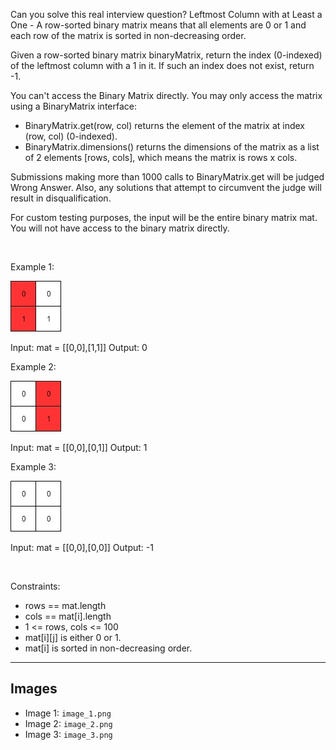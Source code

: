 Can you solve this real interview question? Leftmost Column with at Least a One - A row-sorted binary matrix means that all elements are 0 or 1 and each row of the matrix is sorted in non-decreasing order.

Given a row-sorted binary matrix binaryMatrix, return the index (0-indexed) of the leftmost column with a 1 in it. If such an index does not exist, return -1.

You can't access the Binary Matrix directly. You may only access the matrix using a BinaryMatrix interface:

 * BinaryMatrix.get(row, col) returns the element of the matrix at index (row, col) (0-indexed).
 * BinaryMatrix.dimensions() returns the dimensions of the matrix as a list of 2 elements [rows, cols], which means the matrix is rows x cols.

Submissions making more than 1000 calls to BinaryMatrix.get will be judged Wrong Answer. Also, any solutions that attempt to circumvent the judge will result in disqualification.

For custom testing purposes, the input will be the entire binary matrix mat. You will not have access to the binary matrix directly.

 

Example 1:

![Example 1](./image_1.png)


Input: mat = [[0,0],[1,1]]
Output: 0


Example 2:

![Example 2](./image_2.png)


Input: mat = [[0,0],[0,1]]
Output: 1


Example 3:

![Example 3](./image_3.png)


Input: mat = [[0,0],[0,0]]
Output: -1


 

Constraints:

 * rows == mat.length
 * cols == mat[i].length
 * 1 <= rows, cols <= 100
 * mat[i][j] is either 0 or 1.
 * mat[i] is sorted in non-decreasing order.

---

## Images

- Image 1: `image_1.png`
- Image 2: `image_2.png`
- Image 3: `image_3.png`
